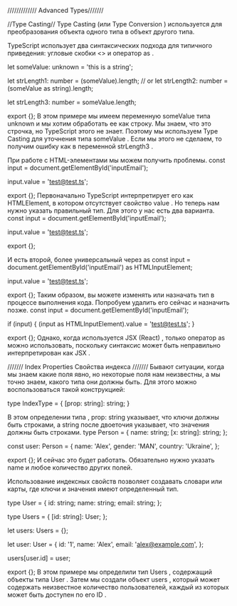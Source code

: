 ///////////// Advanced Types///////

//Type Casting//
Type Casting (или Type Conversion ) используется для преобразования объекта одного типа в объект другого типа.

TypeScript использует два синтаксических подхода для типичного приведения: угловые скобки <> и оператор as .  

let someValue: unknown = 'this is a string';

let strLength1: number = (<string>someValue).length;
// or
let strLength2: number = (someValue as string).length;

let strLength3: number = someValue.length;

export {};
В этом примере мы имеем переменную someValue типа unknown и мы хотим обработать ее как строку. Мы знаем, что это строчка, но TypeScript этого не знает. Поэтому мы используем Type Casting для уточнения типа someValue . Если мы этого не сделаем, то получим ошибку как в переменной strLength3 . 

При работе с HTML-элементами мы можем получить проблемы.
const input = document.getElementById('inputEmail');

input.value = 'test@test.ts';

export {};
Первоначально TypeScript интерпретирует его как HTMLElement, в котором отсутствует свойство value . Но теперь нам нужно указать правильный тип. Для этого у нас есть два варианта.
const input = <HTMLInputElement>document.getElementById('inputEmail');

input.value = 'test@test.ts';

export {};

И есть второй, более универсальный через as
const input = document.getElementById('inputEmail') as HTMLInputElement;

input.value = 'test@test.ts';

export {};
Таким образом, вы можете изменять или назначать тип в процессе выполнения кода. Попробуем удалить его сейчас и назначить позже.
const input = document.getElementById('inputEmail');

if (input) {
  (input as HTMLInputElement).value = 'test@test.ts';
}

export {};
Однако, когда используется JSX (React) , только оператор as можно использовать, поскольку синтаксис <Type> может быть неправильно интерпретирован как JSX . 

/////// Index Properties Свойства индекса ///////
Бывают ситуации, когда мы знаем какие поля явно, но некоторые поля нам неизвестны, а мы точно знаем, какого типа они должны быть. Для этого можно воспользоваться такой конструкцией:

type IndexType = {
  [prop: string]: string;
}

В этом определении типа , prop: string указывает, что ключи должны быть строками, а string после двоеточия указывает, что значения должны быть строками.
type Person = {
  name: string;
  [x: string]: string;
};

const user: Person = {
  name: 'Alex',
  gender: 'MAN',
  country: 'Ukraine',
};

export {};
И сейчас это будет работать. Обязательно нужно указать name и любое количество других полей.

Использование индексных свойств позволяет создавать словари или карты, где ключи и значения имеют определенный тип.

type User = {
  id: string;
  name: string;
  email: string;
};

type Users = {
  [id: string]: User;
};

let users: Users = {};

let user: User = {
  id: '1',
  name: 'Alex',
  email: 'alex@example.com',
};

users[user.id] = user;

export {};
В этом примере мы определили тип Users , содержащий объекты типа User . Затем мы создали объект users , который может содержать неизвестное количество пользователей, каждый из которых может быть доступен по его ID .   
